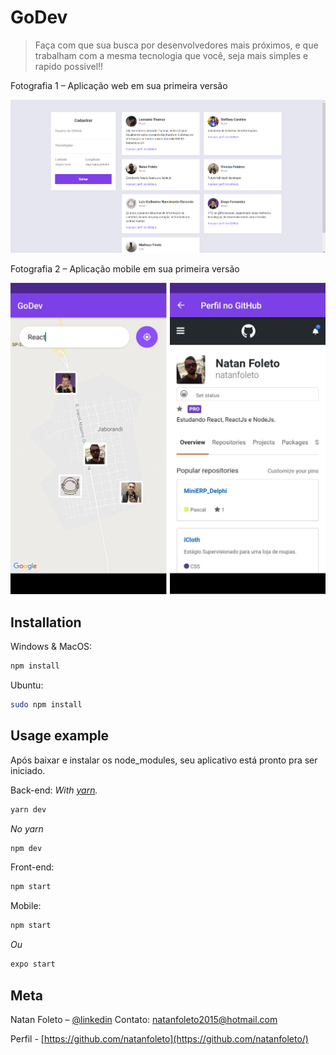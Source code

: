 # GoDev
> Faça com que sua busca por desenvolvedores mais próximos, e que trabalham com a mesma tecnologia que você, seja mais simples e rapido possivel!!

Fotografia 1 – Aplicação web em sua primeira versão

![](GoDev-Web.png)


Fotografia 2 – Aplicação mobile em sua primeira versão

![](GoDev-Mobile.png)

## Installation

Windows & MacOS:

```sh
npm install
```

Ubuntu:

```sh
sudo npm install
```

## Usage example

Após baixar e instalar os node_modules, seu aplicativo está pronto pra ser iniciado.

Back-end:
_With [yarn][yarn]._
```sh
yarn dev
```
_No yarn_
```sh
npm dev
```

Front-end:
```sh
npm start
```

Mobile:
```sh
npm start
```
_Ou_
```sh
expo start
```

## Meta

Natan Foleto – [@linkedin](https://www.linkedin.com/in/natan-foleto-9bbb2b178/) 
Contato: natanfoleto2015@hotmail.com

Perfil - [https://github.com/natanfoleto](https://github.com/natanfoleto/)

<!-- Markdown link & img dfn's -->
[yarn]: https://yarnpkg.com
[linkedin]: https://www.linkedin.com/in/natan-foleto-9bbb2b178/
